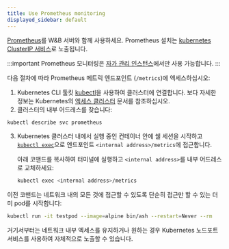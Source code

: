 ```yaml
---
title: Use Prometheus monitoring
displayed_sidebar: default
---
```


[Prometheus](https://prometheus.io/docs/introduction/overview/)를 W&B 서버와 함께 사용하세요. Prometheus 설치는 [kubernetes ClusterIP 서비스](https://github.com/wandb/terraform-kubernetes-wandb/blob/main/main.tf#L225)로 노출됩니다.

:::important
Prometheus 모니터링은 [자가 관리 인스턴스](../hosting-options/self-managed.md)에서만 사용 가능합니다.
:::

다음 절차에 따라 Prometheus 메트릭 엔드포인트 (`/metrics`)에 엑세스하십시오:

1. Kubernetes CLI 툴킷 [kubectl](https://kubernetes.io/docs/reference/kubectl/)을 사용하여 클러스터에 연결합니다. 보다 자세한 정보는 Kubernetes의 [엑세스 클러스터](https://kubernetes.io/docs/tasks/access-application-cluster/access-cluster/) 문서를 참조하십시오.
2. 클러스터의 내부 어드레스를 찾습니다:

```bash
kubectl describe svc prometheus
```

3. Kubernetes 클러스터 내에서 실행 중인 컨테이너 안에 쉘 세션을 시작하고 [`kubectl exec`](https://kubernetes.io/docs/reference/generated/kubectl/kubectl-commands)으로 엔드포인트 `<internal address>/metrics`에 접근합니다.

   아래 코맨드를 복사하여 터미널에 실행하고 `<internal address>`를 내부 어드레스로 교체하세요:

   ```bash
   kubectl exec <internal address>/metrics
   ```

이전 코맨드는 네트워크 내의 모든 것에 접근할 수 있도록 단순히 접근만 할 수 있는 더미 pod를 시작합니다:

```bash
kubectl run -it testpod --image=alpine bin/ash --restart=Never --rm
```

거기서부터는 네트워크 내부 엑세스를 유지하거나 원하는 경우 Kubernetes 노드포트 서비스를 사용하여 자체적으로 노출할 수 있습니다.